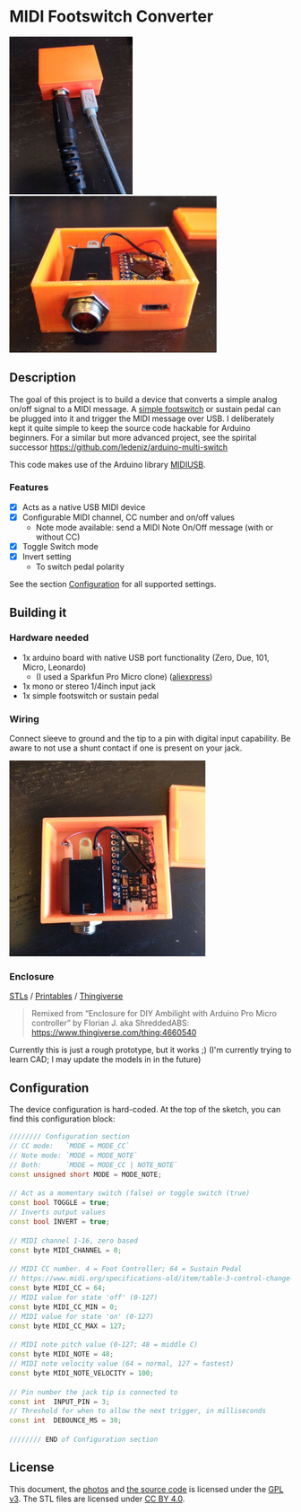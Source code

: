# MIDI Footswitch Converter

<a href="./img/midi-2.jpg"><img src="./img/midi-2.jpg" width=220 alt="Photo of a prototype enclosed and in use" /></a>
<a href="./img/midi-1.jpg"><img src="./img/midi-1.jpg" width=370 alt="Photo of a prototype enclosed with the top of the enclosure removed" /></a>

## Description
The goal of this project is to build a device that converts a simple analog on/off signal to a MIDI message. A [simple footswitch](https://archive.is/ykACL/2fbe0dc294888a247c4ef17947f29507e65076bb.jpg) or sustain pedal can be plugged into it and trigger the MIDI message over USB.
I deliberately kept it quite simple to keep the source code hackable for Arduino beginners. For a similar but more advanced project, see the spirital successor https://github.com/ledeniz/arduino-multi-switch

This code makes use of the Arduino library [MIDIUSB](https://github.com/arduino-libraries/MIDIUSB).

### Features
- [x] Acts as a native USB MIDI device
- [x] Configurable MIDI channel, CC number and on/off values
  - Note mode available: send a MIDI Note On/Off message (with or without CC)
- [x] Toggle Switch mode
- [x] Invert setting
  - To switch pedal polarity

See the section [Configuration](#configuration) for all supported settings.

## Building it
### Hardware needed
- 1x arduino board with native USB port functionality (Zero, Due, 101, Micro, Leonardo)
  - (I used a Sparkfun Pro Micro clone) ([aliexpress](https://archive.is/I7Rhd))
- 1x mono or stereo 1/4inch input jack
- 1x simple footswitch or sustain pedal

### Wiring
Connect sleeve to ground and the tip to a pin with digital input capability. Be aware to not use a shunt contact if one is present on your jack.

<a href="./img/midi-3.jpg"><img src="./img/midi-3.jpg" width=350 alt="Photo of a prototype enclosure 3D printed and wired" /></a>

### Enclosure
[STLs](/stl/) /
[Printables](https://www.printables.com/model/449993-enclosure-for-pro-micro-quarter-inch-jack) / [Thingiverse](https://www.thingiverse.com/thing:5964743)
> Remixed from “Enclosure for DIY Ambilight with Arduino Pro Micro controller” by Florian J. aka ShreddedABS: https://www.thingiverse.com/thing:4660540

Currently this is just a rough prototype, but it works ;) (I'm currently trying to learn CAD; I may update the models in in the future)

## Configuration
The device configuration is hard-coded. At the top of the sketch, you can find this configuration block: 
```cpp
//////// Configuration section 
// CC mode:   `MODE = MODE_CC` 
// Note mode: `MODE = MODE_NOTE`
// Both:      `MODE = MODE_CC | NOTE_NOTE`
const unsigned short MODE = MODE_NOTE; 

// Act as a momentary switch (false) or toggle switch (true)
const bool TOGGLE = true;
// Inverts output values
const bool INVERT = true;

// MIDI channel 1-16, zero based
const byte MIDI_CHANNEL = 0;

// MIDI CC number. 4 = Foot Controller; 64 = Sustain Pedal
// https://www.midi.org/specifications-old/item/table-3-control-change-messages-data-bytes-2
const byte MIDI_CC = 64;
// MIDI value for state 'off' (0-127)
const byte MIDI_CC_MIN = 0;
// MIDI value for state 'on' (0-127)
const byte MIDI_CC_MAX = 127;

// MIDI note pitch value (0-127; 48 = middle C)
const byte MIDI_NOTE = 48;
// MIDI note velocity value (64 = normal, 127 = fastest)
const byte MIDI_NOTE_VELOCITY = 100;

// Pin number the jack tip is connected to
const int  INPUT_PIN = 3;
// Threshold for when to allow the next trigger, in milliseconds
const int  DEBOUNCE_MS = 30;

//////// END of Configuration section
```

## License
This document, the [photos](./img/) and [the source code](./midi_footswitch_converter.ino) is licensed under the [GPL v3](./LICENSE). The STL files are licensed under [CC BY 4.0](https://creativecommons.org/licenses/by/4.0/).
